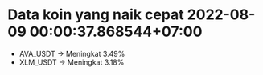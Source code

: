 # Data koin yang naik cepat 2022-08-09 00:00:37.868544+07:00

* AVA_USDT -> Meningkat 3.49%
* XLM_USDT -> Meningkat 3.18%
